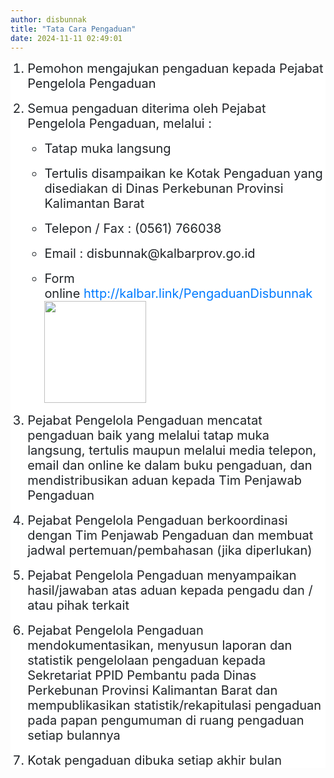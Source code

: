 ```yaml
---
author: disbunnak
title: "Tata Cara Pengaduan"
date: 2024-11-11 02:49:01
---
```

<ol style="box-sizing: border-box; margin-top: 0px; margin-bottom: 1rem; color: #212529; font-family: -apple-system, BlinkMacSystemFont, 'Segoe UI', Roboto, 'Helvetica Neue', Arial, 'Noto Sans', sans-serif, 'Apple Color Emoji', 'Segoe UI Emoji', 'Segoe UI Symbol', 'Noto Color Emoji'; font-size: 16px; background-color: #ffffff;">
<li class="h5" style="box-sizing: border-box; margin-bottom: 0.5rem; line-height: 1.2; font-size: 1.25rem;">
<p class="text-justify" style="box-sizing: border-box; margin-top: 0px; margin-bottom: 1rem; text-align: left;">Pemohon mengajukan pengaduan kepada Pejabat Pengelola Pengaduan</p>
</li>
<li class="h5" style="box-sizing: border-box; margin-bottom: 0.5rem; line-height: 1.2; font-size: 1.25rem;">
<p class="text-justify" style="box-sizing: border-box; margin-top: 0px; margin-bottom: 1rem; text-align: left;">Semua pengaduan diterima oleh Pejabat Pengelola Pengaduan, melalui :</p>
</li>
<ul style="box-sizing: border-box; margin-top: 0px; margin-bottom: 0px;">
<li class="h5" style="box-sizing: border-box; margin-bottom: 0.5rem; line-height: 1.2; font-size: 1.25rem;">
<p class="text-justify" style="box-sizing: border-box; margin-top: 0px; margin-bottom: 1rem; text-align: left;">Tatap muka langsung</p>
</li>
<li class="h5" style="box-sizing: border-box; margin-bottom: 0.5rem; line-height: 1.2; font-size: 1.25rem;">
<p class="text-justify" style="box-sizing: border-box; margin-top: 0px; margin-bottom: 1rem; text-align: left;">Tertulis disampaikan ke Kotak Pengaduan yang disediakan di Dinas Perkebunan Provinsi Kalimantan Barat</p>
</li>
<li class="h5" style="box-sizing: border-box; margin-bottom: 0.5rem; line-height: 1.2; font-size: 1.25rem;">
<p class="text-justify" style="box-sizing: border-box; margin-top: 0px; margin-bottom: 1rem; text-align: left;">Telepon / Fax : (0561) 766038</p>
</li>
<li class="h5" style="box-sizing: border-box; margin-bottom: 0.5rem; line-height: 1.2; font-size: 1.25rem;">
<p class="text-justify" style="box-sizing: border-box; margin-top: 0px; margin-bottom: 1rem; text-align: left;">Email : disbunnak@kalbarprov.go.id</p>
</li>
<li class="h5" style="box-sizing: border-box; margin-bottom: 0.5rem; line-height: 1.2; font-size: 1.25rem;">
<p class="text-justify" style="box-sizing: border-box; margin-top: 0px; margin-bottom: 1rem; text-align: left;">Form online&nbsp;<a href="http://kalbar.link/PengaduanDisbunnak" target="_blank" style="box-sizing: border-box; color: #007bff; text-decoration-line: none; background-color: transparent;" rel="noopener">http://kalbar.link/PengaduanDisbunnak</a><br style="box-sizing: border-box;" /><img src="/images/iTPLywSCulNO61vRfLzF.jpg" width="163" height="163" alt="" /></p>
</li>
</ul>
<li class="h5" style="box-sizing: border-box; margin-bottom: 0.5rem; line-height: 1.2; font-size: 1.25rem;">
<p class="text-justify" style="box-sizing: border-box; margin-top: 0px; margin-bottom: 1rem; text-align: left;">Pejabat Pengelola Pengaduan mencatat pengaduan baik yang melalui tatap muka langsung, tertulis maupun melalui media telepon, email dan online ke dalam buku pengaduan, dan mendistribusikan aduan kepada Tim Penjawab Pengaduan</p>
</li>
<li class="h5" style="box-sizing: border-box; margin-bottom: 0.5rem; line-height: 1.2; font-size: 1.25rem;">
<p class="text-justify" style="box-sizing: border-box; margin-top: 0px; margin-bottom: 1rem; text-align: left;">Pejabat Pengelola Pengaduan berkoordinasi dengan Tim Penjawab Pengaduan dan membuat jadwal pertemuan/pembahasan (jika diperlukan)</p>
</li>
<li class="h5" style="box-sizing: border-box; margin-bottom: 0.5rem; line-height: 1.2; font-size: 1.25rem;">
<p class="text-justify" style="box-sizing: border-box; margin-top: 0px; margin-bottom: 1rem; text-align: left;">Pejabat Pengelola Pengaduan menyampaikan hasil/jawaban atas aduan kepada pengadu dan / atau pihak terkait</p>
</li>
<li class="h5" style="box-sizing: border-box; margin-bottom: 0.5rem; line-height: 1.2; font-size: 1.25rem;">
<p class="text-justify" style="box-sizing: border-box; margin-top: 0px; margin-bottom: 1rem; text-align: left;">Pejabat Pengelola Pengaduan mendokumentasikan, menyusun laporan dan statistik pengelolaan pengaduan kepada Sekretariat PPID Pembantu pada Dinas Perkebunan Provinsi Kalimantan Barat dan mempublikasikan statistik/rekapitulasi pengaduan pada papan pengumuman di ruang pengaduan setiap bulannya</p>
</li>
<li class="h5" style="box-sizing: border-box; margin-bottom: 0.5rem; line-height: 1.2; font-size: 1.25rem;">
<p class="text-justify" style="box-sizing: border-box; margin-top: 0px; margin-bottom: 1rem; text-align: left;">Kotak pengaduan dibuka setiap akhir bulan</p>
</li>
</ol>
